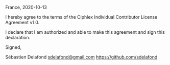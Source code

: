 France, 2020-10-13

I hereby agree to the terms of the Ciphlex Individual Contributor License
Agreement v1.0.

I declare that I am authorized and able to make this agreement and sign
this declaration.

Signed,

Sébastien Delafond <sdelafond@gmail.com> https://github.com/sdelafond

